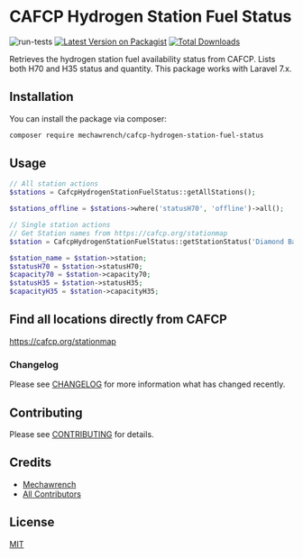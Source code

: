 # CAFCP Hydrogen Station Fuel Status

![run-tests](https://github.com/mechawrench/cafcp-hydrogen-station-fuel-status/workflows/run-tests/badge.svg)
[![Latest Version on Packagist](https://img.shields.io/packagist/v/mechawrench/cafcp-hydrogen-station-fuel-status.svg?style=flat-square)](https://packagist.org/packages/mechawrench/cafcp-hydrogen-station-fuel-status)
[![Total Downloads](https://img.shields.io/packagist/dt/mechawrench/cafcp-hydrogen-station-fuel-status.svg?style=flat-square)](https://packagist.org/packages/mechawrench/cafcp-hydrogen-station-fuel-status)


Retrieves the hydrogen station fuel availability status from CAFCP.  Lists both H70 and H35 status and quantity.  This package works with Laravel 7.x.

## Installation

You can install the package via composer:

```bash
composer require mechawrench/cafcp-hydrogen-station-fuel-status
```

## Usage

``` php
// All station actions
$stations = CafcpHydrogenStationFuelStatus::getAllStations();

$stations_offline = $stations->where('statusH70', 'offline')->all();

// Single station actions
// Get Station names from https://cafcp.org/stationmap
$station = CafcpHydrogenStationFuelStatus::getStationStatus('Diamond Bar');

$station_name = $station->station;
$statusH70 = $station->statusH70;
$capacity70 = $station->capacity70;
$statusH35 = $station->statusH35;
$capacityH35 = $station->capacityH35;
```

## Find all locations directly from CAFCP
https://cafcp.org/stationmap

### Changelog

Please see [CHANGELOG](CHANGELOG.md) for more information what has changed recently.

## Contributing

Please see [CONTRIBUTING](CONTRIBUTING.md) for details.

## Credits

- [Mechawrench](https://github.com/mechawrench)
- [All Contributors](../../contributors)

## License
[MIT](https://github.com/mechawrench/cafcp-hydrogen-station-fuel-statuss/blob/master/LICENSE.md)
